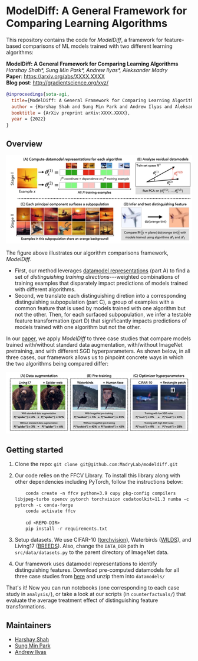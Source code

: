 <h1>ModelDiff: A General Framework for Comparing Learning Algorithms</h1>

This repository contains the code for *ModelDiff*, a framework for feature-based comparisons of ML models trained with two different learning algorithms:

**ModelDiff: A General Framework for Comparing Learning Algorithms** <br>
*Harshay Shah\*, Sung Min Park\*, Andrew Ilyas\*, Aleksander Madry* <br>
**Paper**: https://arxiv.org/abs/XXXX.XXXX <br>
**Blog post**: http://gradientscience.org/xyz/

```bibtex
@inproceedings{sota-agi,
  title={ModelDiff: A General Framework for Comparing Learning Algorithms},
  author = {Harshay Shah and Sung Min Park and Andrew Ilyas and Aleksander Madry},
  booktitle = {ArXiv preprint arXiv:XXXX.XXXX},
  year = {2022}
}
```

## Overview
<p align='center'><img src="static/visual_summary.jpg"/></p>

The figure above illustrates our algorithm comparisons framework, *ModelDiff*.
- First, our method leverages [datamodel representations](https://gradientscience.org/datamodels-1/) (part A) to find a set of *distinguishing training directions*---weighted combinations of training examples that disparately impact predictions of models trained with different algorithms.
- Second, we translate each distinguishing diretion into a corresponding distinguishing subpopulation (part C), a group of examples with a common feature that is used by models trained with one algorithm but not the other. Then, for each surfaced subpopulation, we infer a testable feature transformation (part D) that significantly impacts predictions of models trained with one algorithm but not the other.

In our [paper](https://arxiv.org/abs/xyz), we apply *ModelDiff* to three case studies that compare models trained with/without standard data augmentation, with/without ImageNet pretraining, and with different SGD hyperparameters. As shown below, in all three cases, our framework allows us to pinpoint concrete ways in which the two algorithms being compared differ:

<p align='center'>
        <img src="static/case_studies.jpg"/>
</p>

## Getting started

1. Clone the repo: `git clone git@github.com:MadryLab/modeldiff.git`

2. Our code relies on the FFCV Library. To install this library along with other dependencies including PyTorch, follow the instructions below:
    ```
        conda create -n ffcv python=3.9 cupy pkg-config compilers libjpeg-turbo opencv pytorch torchvision cudatoolkit=11.3 numba -c pytorch -c conda-forge
        conda activate ffcv

        cd <REPO-DIR>
        pip install -r requirements.txt
    ```

3. Setup datasets. We use CIFAR-10 ([torchvision](https://pytorch.org/vision/stable/generated/torchvision.datasets.CIFAR10.html)), Waterbirds ([WILDS](https://github.com/p-lambda/wilds)), and Living17 ([BREEDS](https://github.com/MadryLab/BREEDS-Benchmarks)). Also, change the `DATA_DIR` path in `src/data/datasets.py` to the parent directory of ImageNet data.

4. Our framework uses datamodel representations to identify distinguishing features. Download pre-computed datamodels for all three case studies from [here](https://www.dropbox.com/s/rco4qwte8nr3y0e/datamodels.zip?dl=0) and unzip them into  `datamodels/`

That's it! Now you can run notebooks (one corresponding to each case study in `analysis/`), or take a look at our scripts (in `counterfactuals/`) that evaluate the average treatment effect of distinguishing feature transformations.

## Maintainers

* [Harshay Shah](https://twitter.com/harshays_)
* [Sung Min Park](https://twitter.com/smsampark)
* [Andrew Ilyas](https://twitter.com/andrew_ilyas)
